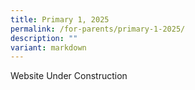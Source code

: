 ```yaml
---
title: Primary 1, 2025
permalink: /for-parents/primary-1-2025/
description: ""
variant: markdown
---
```

Website Under Construction